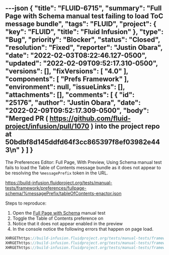---json
{
  "title": "FLUID-6715",
  "summary": "Full Page with Schema manual test failing to load ToC message bundle",
  "tags": "FLUID",
  "project": {
    "key": "FLUID",
    "title": "Fluid Infusion"
  },
  "type": "Bug",
  "priority": "Blocker",
  "status": "Closed",
  "resolution": "Fixed",
  "reporter": "Justin Obara",
  "date": "2022-02-03T08:22:46.127-0500",
  "updated": "2022-02-09T09:52:17.310-0500",
  "versions": [],
  "fixVersions": [
    "4.0"
  ],
  "components": [
    "Prefs Framework"
  ],
  "environment": null,
  "issueLinks": [],
  "attachments": [],
  "comments": [
    {
      "id": "25176",
      "author": "Justin Obara",
      "date": "2022-02-09T09:52:17.309-0500",
      "body": "Merged PR ( <https://github.com/fluid-project/infusion/pull/1070> ) into the project repo at 50bdbf8d145ddfd64f3cc865397f8ef03982e443\n"
    }
  ]
}
---
The Preferences Editor: Full Page, With Preview, Using Schema manual test fails to load the Table of Contents message bundle as it does not appear to be resolving the `%messagePrefix` token in the URL.

<https://build-infusion.fluidproject.org/tests/manual-tests/framework/preferences/fullpage-schema/%messagePrefix/tableOfContents-enactor.json>

Steps to reproduce:

1. Open the [Full Page with Schema](https://build-infusion.fluidproject.org/tests/manual-tests/framework/preferences/fullpage-schema/) manual test
2. Toggle the Table of Contents preference on
3. Notice that it does not appear enabled in the preview
4. In the console notice the following errors that happen on page load.

```java
XHRGEThttps://build-infusion.fluidproject.org/tests/manual-tests/framework/preferences/fullpage-schema/%messagePrefix/tableOfContents-enactor.json[HTTP/2 400 Bad Request 37ms] 
XHRGEThttps://build-infusion.fluidproject.org/tests/manual-tests/framework/preferences/fullpage-schema/%messagePrefix/tableOfContents-enactor_en.json[HTTP/2 400 Bad Request 53ms] 
XHRGEThttps://build-infusion.fluidproject.org/tests/manual-tests/framework/preferences/fullpage-schema/%messagePrefix/tableOfContents-enactor_en.json
```

        